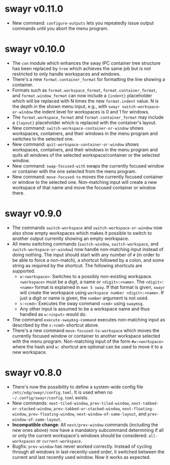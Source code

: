 swayr v0.11.0
=============

- New command: `configure-outputs` lets you repeatedly issue output commands
  until you abort the menu program.
  

swayr v0.10.0
=============

- The `con` module which enhances the sway IPC container tree structure has
  been replaced by `tree` which achieves the same job but is not restricted to
  only handle workspaces and windows.
- There's a new `format.container_format` for formatting the line showing a
  container.
- Formats such as `format.workspace_format`, `format.container_format`, and
  `format.window_format` can now include a `{indent}` placeholder which will be
  replaced with N times the new `format.indent` value.  N is the depth in the
  shown menu input, e.g., with `swayr switch-workspace-or-window` the indent
  level for workspaces is 0 and 1 for windows.
- The `format.workspace_format` and `format.container_format` may include a
  `{layout}` placeholder which is replaced with the container's layout.
- New command: `switch-workspace-container-or-window` shows workspaces,
  containers, and their windows in the menu program and switches to the
  selected one.
- New command: `quit-workspace-container-or-window` shows workspaces,
  containers, and their windows in the menu program and quits all windows of
  the selected workspace/container or the selected window.
- New command: `swap-focused-with` swaps the currently focused window or
  container with the one selected from the menu program.
- New command: `move-focused-to` moves the currently focused container or
  window to the selected one.  Non-matching input will create a new workspace
  of that name and move the focused container or window there.
  

swayr v0.9.0
============

- The commands `switch-workspace` and `switch-workspace-or-window` now also
  show empty workspaces which makes it possible to switch to another output
  currently showing an empty workspace.
- All menu switching commands (`switch-window`, `switch-workspace`, and
  `switch-workspace-or-window`) now handle non-matching input instead of doing
  nothing.  The input should start with any number of `#` (in order to be able
  to force a non-match), a shortcut followed by a colon, and some string as
  required by the shortcut.  The following shortcuts are supported.
  - `w:<workspace>`: Switches to a possibly non-existing workspace.
    `<workspace>` must be a digit, a name or `<digit>:<name>`.  The
    `<digit>:<name>` format is explained in `man 5 sway`.  If that format is
    given, `swayr` will create the workspace using `workspace number
    <digit>:<name>`.  If just a digit or name is given, the `number` argument
    is not used.
  - `s:<cmd>`: Executes the sway command `<cmd>` using `swaymsg`.
  - Any other input is assumed to be a workspace name and thus handled as
    `w:<input>` would do.
- The command `execute-swaymsg-command` executes non-matching input as
  described by the `s:<cmd>` shortcut above.
- There's a new command `move-focused-to-workspace` which moves the currently
  focused window or container to another workspace selected with the menu
  program.  Non-matching input of the form `#w:<workspace>` where the hash and
  `w:` shortcut are optional can be used to move it to a new workspace.


swayr v0.8.0
============

- There's now the possibility to define a system-wide config file
  `/etc/xdg/swayr/config.toml`.  It is used when no
  `~/.config/swayr/config.toml` exists.
- New commands: `next-tiled-window`, `prev-tiled-window`,
  `next-tabbed-or-stacked-window`, `prev-tabbed-or-stacked-window`,
  `next-floating-window`, `prev-floating-window`, `next-window-of-same-layout`,
  and `prev-window-of-same-layout`.
- **Incompatible change**: All `next/prev-window` commands (including the new
  ones above) now have a mandatory subcommand determining if all or only the
  current workspace's windows should be considered: `all-workspaces` or
  `current-workspace`.
- Bugfix: `prev-window` has never worked correctly.  Instead of cycling through
  all windows in last-recently-used order, it switched between the current and
  last recently used window.  Now it works as expected.
